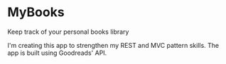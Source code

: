# MyBooks
Keep track of your personal books library

I'm creating this app to strengthen my REST and MVC pattern skills. The app is built using Goodreads' API.
